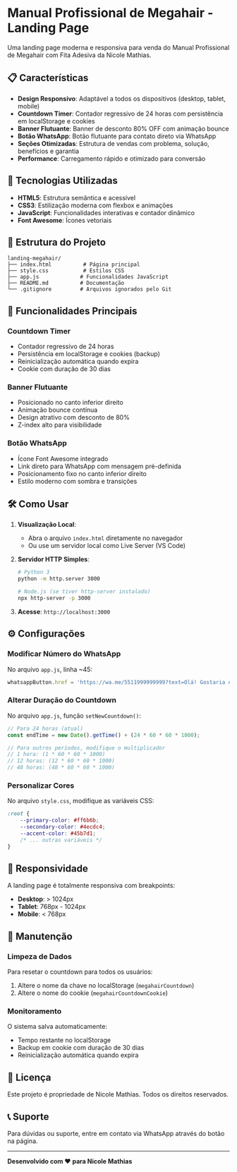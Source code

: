 # Manual Profissional de Megahair - Landing Page

Uma landing page moderna e responsiva para venda do Manual Profissional de Megahair com Fita Adesiva da Nicole Mathias.

## 📋 Características

- **Design Responsivo**: Adaptável a todos os dispositivos (desktop, tablet, mobile)
- **Countdown Timer**: Contador regressivo de 24 horas com persistência em localStorage e cookies
- **Banner Flutuante**: Banner de desconto 80% OFF com animação bounce
- **Botão WhatsApp**: Botão flutuante para contato direto via WhatsApp
- **Seções Otimizadas**: Estrutura de vendas com problema, solução, benefícios e garantia
- **Performance**: Carregamento rápido e otimizado para conversão

## 🚀 Tecnologias Utilizadas

- **HTML5**: Estrutura semântica e acessível
- **CSS3**: Estilização moderna com flexbox e animações
- **JavaScript**: Funcionalidades interativas e contador dinâmico
- **Font Awesome**: Ícones vetoriais

## 📁 Estrutura do Projeto

```
landing-megahair/
├── index.html          # Página principal
├── style.css           # Estilos CSS
├── app.js             # Funcionalidades JavaScript
├── README.md          # Documentação
└── .gitignore         # Arquivos ignorados pelo Git
```

## 🎯 Funcionalidades Principais

### Countdown Timer
- Contador regressivo de 24 horas
- Persistência em localStorage e cookies (backup)
- Reinicialização automática quando expira
- Cookie com duração de 30 dias

### Banner Flutuante
- Posicionado no canto inferior direito
- Animação bounce contínua
- Design atrativo com desconto de 80%
- Z-index alto para visibilidade

### Botão WhatsApp
- Ícone Font Awesome integrado
- Link direto para WhatsApp com mensagem pré-definida
- Posicionamento fixo no canto inferior direito
- Estilo moderno com sombra e transições

## 🛠️ Como Usar

1. **Visualização Local**:
   - Abra o arquivo `index.html` diretamente no navegador
   - Ou use um servidor local como Live Server (VS Code)

2. **Servidor HTTP Simples**:
   ```bash
   # Python 3
   python -m http.server 3000
   
   # Node.js (se tiver http-server instalado)
   npx http-server -p 3000
   ```

3. **Acesse**: `http://localhost:3000`

## ⚙️ Configurações

### Modificar Número do WhatsApp
No arquivo `app.js`, linha ~45:
```javascript
whatsappButton.href = 'https://wa.me/5511999999999?text=Olá! Gostaria de saber mais sobre o Manual de Megahair.';
```

### Alterar Duração do Countdown
No arquivo `app.js`, função `setNewCountdown()`:
```javascript
// Para 24 horas (atual)
const endTime = new Date().getTime() + (24 * 60 * 60 * 1000);

// Para outros períodos, modifique o multiplicador
// 1 hora: (1 * 60 * 60 * 1000)
// 12 horas: (12 * 60 * 60 * 1000)
// 48 horas: (48 * 60 * 60 * 1000)
```

### Personalizar Cores
No arquivo `style.css`, modifique as variáveis CSS:
```css
:root {
    --primary-color: #ff6b6b;
    --secondary-color: #4ecdc4;
    --accent-color: #45b7d1;
    /* ... outras variáveis */
}
```

## 📱 Responsividade

A landing page é totalmente responsiva com breakpoints:
- **Desktop**: > 1024px
- **Tablet**: 768px - 1024px
- **Mobile**: < 768px

## 🔧 Manutenção

### Limpeza de Dados
Para resetar o countdown para todos os usuários:
1. Altere o nome da chave no localStorage (`megahairCountdown`)
2. Altere o nome do cookie (`megahairCountdownCookie`)

### Monitoramento
O sistema salva automaticamente:
- Tempo restante no localStorage
- Backup em cookie com duração de 30 dias
- Reinicialização automática quando expira

## 📄 Licença

Este projeto é propriedade de Nicole Mathias. Todos os direitos reservados.

## 📞 Suporte

Para dúvidas ou suporte, entre em contato via WhatsApp através do botão na página.

---

**Desenvolvido com ❤️ para Nicole Mathias**